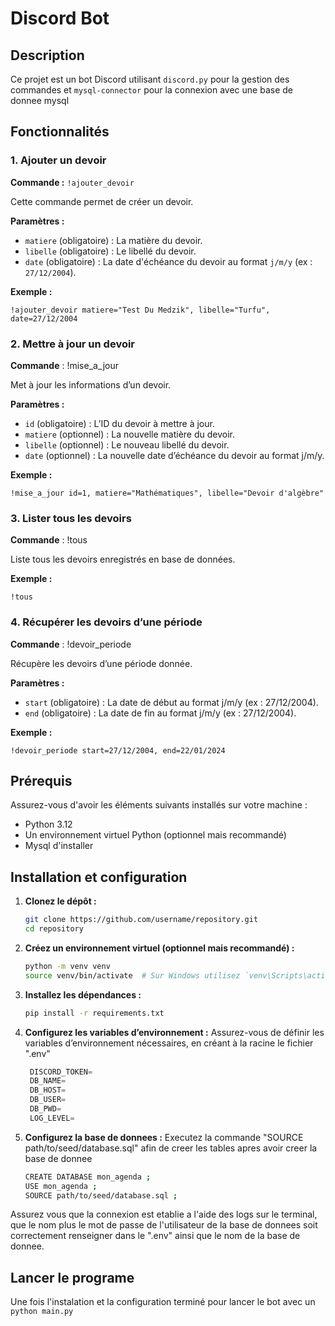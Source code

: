 # Discord Bot

## Description

Ce projet est un bot Discord utilisant `discord.py` pour la gestion des commandes et `mysql-connector` pour la connexion avec une base de donnee mysql

## Fonctionnalités
### 1. Ajouter un devoir
**Commande :** `!ajouter_devoir`

Cette commande permet de créer un devoir.

**Paramètres :**
- `matiere` (obligatoire) : La matière du devoir.
- `libelle` (obligatoire) : Le libellé du devoir.
- `date` (obligatoire) : La date d'échéance du devoir au format `j/m/y` (ex : `27/12/2004`).

**Exemple :**
```plaintext
!ajouter_devoir matiere="Test Du Medzik", libelle="Turfu", date=27/12/2004
```

### 2. Mettre à jour un devoir
**Commande** : !mise_a_jour

Met à jour les informations d’un devoir.

**Paramètres :**
- `id` (obligatoire) : L’ID du devoir à mettre à jour.
-	`matiere` (optionnel) : La nouvelle matière du devoir.
- `libelle` (optionnel) : Le nouveau libellé du devoir.
- 	`date` (optionnel) : La nouvelle date d’échéance du devoir au format j/m/y.

**Exemple :**
```plaintext
!mise_a_jour id=1, matiere="Mathématiques", libelle="Devoir d'algèbre"
```

### 3. Lister tous les devoirs
**Commande** : !tous

Liste tous les devoirs enregistrés en base de données.

**Exemple :**
```plaintext
!tous
```

### 4.  Récupérer les devoirs d’une période
**Commande** : !devoir_periode

Récupère les devoirs d’une période donnée.

**Paramètres :**
- `start` (obligatoire) : La date de début au format j/m/y (ex : 27/12/2004).
- `end` (obligatoire) : La date de fin au format j/m/y (ex : 27/12/2004).

**Exemple :**
```plaintext
!devoir_periode start=27/12/2004, end=22/01/2024
```

## Prérequis

Assurez-vous d'avoir les éléments suivants installés sur votre machine :
- Python 3.12
- Un environnement virtuel Python (optionnel mais recommandé)
- Mysql d'installer 

## Installation et configuration

1. **Clonez le dépôt :**

   ```bash
   git clone https://github.com/username/repository.git
   cd repository
   ```


2. **Créez un environnement virtuel (optionnel mais recommandé) :**
   ```bash
   python -m venv venv
   source venv/bin/activate  # Sur Windows utilisez `venv\Scripts\activate`
   ```

3. **Installez les dépendances :**
   ```bash
   pip install -r requirements.txt
   ```
    
4. **Configurez les variables d’environnement :**
Assurez-vous de définir les variables d’environnement nécessaires, en créant à la racine le fichier ".env" 
   ```python
    DISCORD_TOKEN=
    DB_NAME=
    DB_HOST=
    DB_USER=
    DB_PWD=
    LOG_LEVEL=
   ```


5. **Configurez la base de donnees :**
Executez la commande "SOURCE path/to/seed/database.sql" afin de creer les tables apres avoir creer la base de donnee
   ```bash
   CREATE DATABASE mon_agenda ;
   USE mon_agenda ;
   SOURCE path/to/seed/database.sql ;
   ```
Assurez vous que la connexion est etablie a l'aide des logs sur le terminal, que le nom plus le mot de passe de l'utilisateur de la base 
de donnees soit correctement renseigner dans le ".env" ainsi que le nom de la base de donnee.

## Lancer le programe

Une fois l'instalation et la configuration terminé pour lancer le bot avec un `python main.py`


